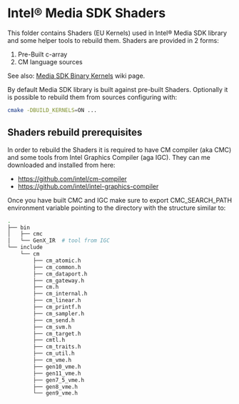 # Intel® Media SDK Shaders

This folder contains Shaders (EU Kernels) used in Intel® Media SDK library and some helper tools
to rebuild them. Shaders are provided in 2 forms:
1. Pre-Built c-array
2. CM language sources

See also: [Media SDK Binary Kernels](https://github.com/Intel-Media-SDK/MediaSDK/wiki/Media-SDK-Binary-Kernels) wiki page.

By default Media SDK library is built against pre-built Shaders. Optionally it is
possible to rebuild them from sources configuring with:
```sh
cmake -DBUILD_KERNELS=ON ...
```

## Shaders rebuild prerequisites

In order to rebuild the Shaders it is required to have CM compiler (aka CMC) and
some tools from Intel Graphics Compiler (aga IGC). They can me downloaded and
installed from here:
* https://github.com/intel/cm-compiler
* https://github.com/intel/intel-graphics-compiler

Once you have built CMC and IGC make sure to export CMC_SEARCH_PATH environment
variable pointing to the directory with the structure similar to:
```sh
.
├── bin
│   ├── cmc
│   └── GenX_IR  # tool from IGC
└── include
    └── cm
        ├── cm_atomic.h
        ├── cm_common.h
        ├── cm_dataport.h
        ├── cm_gateway.h
        ├── cm.h
        ├── cm_internal.h
        ├── cm_linear.h
        ├── cm_printf.h
        ├── cm_sampler.h
        ├── cm_send.h
        ├── cm_svm.h
        ├── cm_target.h
        ├── cmtl.h
        ├── cm_traits.h
        ├── cm_util.h
        ├── cm_vme.h
        ├── gen10_vme.h
        ├── gen11_vme.h
        ├── gen7_5_vme.h
        ├── gen8_vme.h
        └── gen9_vme.h
```
